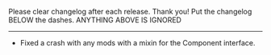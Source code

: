 Please clear changelog after each release.
Thank you!
Put the changelog BELOW the dashes. ANYTHING ABOVE IS IGNORED

-----------------
- Fixed a crash with any mods with a mixin for the Component interface.
